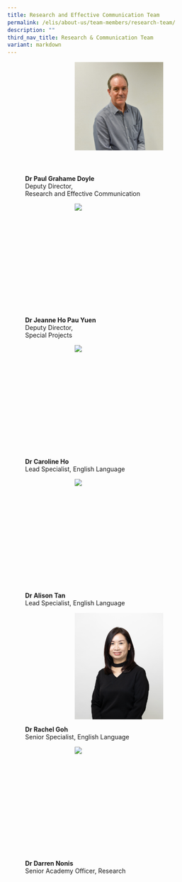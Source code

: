 ```yaml
---
title: Research and Effective Communication Team
permalink: /elis/about-us/team-members/research-team/
description: ""
third_nav_title: Research & Communication Team
variant: markdown
---
```

<figure>
<p><a href="/elis/about-us/team-members/research-team/dr-paul-grahame-doyle/">
</a></p><div style="width: 50%;margin: 0 auto;" class="imgCrop"><a href="/elis/about-us/team-members/research-team/dr-paul-grahame-doyle/">
		<img src="/images/PODCAST/Paul_2.jpg" class="m-0">
	</a></div><a href="/elis/about-us/team-members/research-team/dr-paul-grahame-doyle/">
</a><p></p>
	<figcaption><b>Dr Paul Grahame Doyle</b><br>Deputy Director, <br>Research and Effective Communication</figcaption>
</figure>

<figure>
<p><a href="/elis/about-us/team-members/research-team/dr-jeanne-ho//">
</a></p><div style="width: 50%;margin: 0 auto;" class="imgCrop"><a href="/elis/about-us/team-members/research-team/dr-jeanne-ho//">
		<img src="/images/Team%20Members/Jeanne__Use%20for%20website.jpg" class="m-0">
	</a></div><a href="/elis/about-us/team-members/research-team/dr-jeanne-ho//">
</a><p></p>
	<figcaption><b>Dr Jeanne Ho Pau Yuen</b><br>Deputy Director, <br>Special Projects</figcaption>
</figure>

<figure>
<p><a href="/elis/about-us/team-members/research-team/dr-caroline-ho/">
</a></p><div style="width: 50%;margin: 0 auto;" class="imgCrop"><a href="/elis/about-us/team-members/research-team/dr-caroline-ho/">
		<img src="/images/Team%20Members/Caroline_Use%20for%20website.jpg" class="m-0">
	</a></div><a href="/elis/about-us/team-members/research-team/dr-caroline-ho/">
</a><p></p>
	<figcaption><b>Dr Caroline Ho</b><br>Lead Specialist, English Language</figcaption>
</figure>

<figure>
<p><a href="/elis/about-us/team-members/research-team/dr-alison-tan/">
</a></p><div style="width: 50%;margin: 0 auto;" class="imgCrop"><a href="/elis/about-us/team-members/research-team/dr-alison-tan/">
		<img src="/images/Team%20Members/Alison_Use%20for%20website.jpg.jpg" class="m-0">
	</a></div><a href="/elis/about-us/team-members/research-team/dr-alison-tan/">
</a><p></p>
	<figcaption><b>Dr Alison Tan</b><br>Lead Specialist, English Language</figcaption>
</figure>

<figure>
<p><a href="/elis/about-us/team-members/research-team/dr-rachel-goh/">
</a></p><div style="width: 50%;margin: 0 auto;" class="imgCrop"><a href="/elis/about-us/team-members/research-team/dr-rachel-goh/">
		<img src="/images/Team%20Members/Rachel_Use%20for%20website.jpg" class="m-0">
	</a></div><a href="/elis/about-us/team-members/research-team/dr-rachel-goh/">
</a><p></p>
	<figcaption><b>Dr Rachel Goh</b><br>Senior Specialist, English Language</figcaption>
</figure>

<figure>
<p><a href="/elis/about-us/team-members/research-team/dr-darren-nonis/">
</a></p><div style="width: 50%;margin: 0 auto;" class="imgCrop"><a href="/elis/about-us/team-members/research-team/dr-darren-nonis/">
		<img src="/images/Team%20Members/Darren_Use%20for%20website.jpg" class="m-0">
	</a></div><a href="/elis/about-us/team-members/research-team/dr-darren-nonis/">
</a><p></p>
	<figcaption><b>Dr Darren Nonis</b><br>Senior Academy Officer, Research</figcaption>
</figure>

<style>
.content {
	display: grid !important;
	grid-template-columns: repeat(2, 1fr) !important;
	}
	
@media screen and (max-width: 576px) {
		.content {
			display: grid !important;
			grid-template-columns: repeat(1, 1fr) !important;
			}
		.display-hidden {
			display: none !important;
			visibility: hidden !important;
		}
	}
	
	.content figure {
		margin: 2em;
	}
	
	.m-0 {
		margin: 0 !important;
	}
.imgCrop {
    width: 200px !important;
    aspect-ratio: 5/6;
		overflow: hidden;
}
</style>